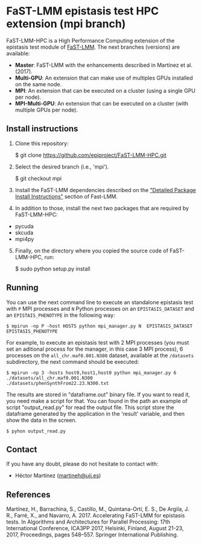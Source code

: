 # FaST-LMM epistasis test HPC extension (mpi branch)

FaST-LMM-HPC is a High Performance Computing extension of the epistasis test
module of [FaST-LMM](https://github.com/MicrosoftGenomics/FaST-LMM). The next branches (versions) are available:
* __Master__: FaST-LMM with the enhancements described in Martínez et al. (2017).
* __Multi-GPU__: An extension that can make use of multiples GPUs installed on the same node.
* __MPI__: An extension that can be executed on a cluster (using a single GPU per node).
* __MPI-Multi-GPU__: An extension that can be executed on a cluster (with multiple GPUs per node).


Install instructions
---------------------

1) Clone this repository:

    $ git clone https://github.com/epiproject/FaST-LMM-HPC.git

2) Select the desired branch (i.e., 'mpi').

    $ git checkout mpi

3) Install the FaST-LMM dependencies described on the ["Detailed Package Install
Instructions"](https://github.com/MicrosoftGenomics/FaST-LMM) section of
Fast-LMM.

4) In addition to those, install the next two packages that are required by
FaST-LMM-HPC:

* pycuda
* skcuda
* mpi4py

5) Finally, on the directory where you copied the source code of FaST-LMM-HPC,
run:

    $ sudo python setup.py install


Running
-------
  You can use the next command line to execute an standalone epistasis test with `P` MPI processes and `N` Python processes on an `EPISTASIS_DATASET` and an
`EPISTAIS_PHENOTYPE` in the following way:
 
    $ mpirun -np P -host HOSTS python mpi_manager.py N  EPISTASIS_DATASET  EPISTASIS_PHENOTYPE
 	
  For example, to execute an epistasis test with 2 MPI processes (you must set an aditional process for the manager, in this case 3 MPI process), 6 processes on the `all_chr.maf0.001.N300` dataset, available at the `/datasets` subdirectory, the next command should be executed: 

    $ mpirun -np 3 -hosts host0,host1,host0 python mpi_manager.py 6 ./datasets/all_chr.maf0.001.N300 ./datasets/phenSynthFrom22.23.N300.txt

  The results are stored in "dataframe.out" binary file. If you want to read it, you need make a script for that.
  You can found in the path an example of script "output_read.py" for read the output file. This script store the dataframe generated by the application
  in the 'result' variable, and then show the data in the screen.

    $ pyhon output_read.py


Contact
-------

If you have any doubt, please do not hesitate to contact with:
* Héctor Martínez (<martineh@uji.es>)


References
----------

Martínez, H., Barrachina, S., Castillo, M., Quintana-Ortí, E. S., De Argila, J. R., Farré, X., and Navarro, A. 2017. Accelerating FaST-LMM for epistasis tests. In Algorithms and Architectures for Parallel Processing: 17th International Conference, ICA3PP 2017, Helsinki, Finland, August 21-23, 2017, Proceedings, pages 548–557. Springer International Publishing.
